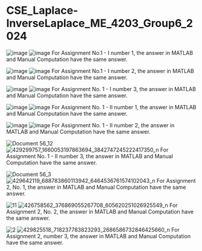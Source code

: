 # CSE_Laplace-InverseLaplace_ME_4203_Group6_2024

![image](https://github.com/Vincent-Alcantara/CSE_Laplace-InverseLaplace_ME_4203_Group6_2024/assets/160556975/a275c412-8e7e-4389-90b4-cbca45b2ca29)
![image](https://github.com/Vincent-Alcantara/CSE_Laplace-InverseLaplace_ME_4203_Group6_2024/assets/160556975/304cde33-f06e-4d10-9d25-629d983d918a)
For Assignment No.1 - I number 1, the answer in MATLAB and Manual Computation have the same answer.

![image](https://github.com/Vincent-Alcantara/CSE_Laplace-InverseLaplace_ME_4203_Group6_2024/assets/160556975/7039d5f9-1c75-4b89-a990-3072facaac89)
![image](https://github.com/Vincent-Alcantara/CSE_Laplace-InverseLaplace_ME_4203_Group6_2024/assets/160556975/de4d7c04-cbfd-49dd-8403-f116c155c160)
For Assignment No.1 - I number 2, the answer in MATLAB and Manual Computation have the same answer.

![image](https://github.com/Vincent-Alcantara/CSE_Laplace-InverseLaplace_ME_4203_Group6_2024/assets/160556975/5ec40371-b81c-4c59-af1c-53b585361e21)
![image](https://github.com/Vincent-Alcantara/CSE_Laplace-InverseLaplace_ME_4203_Group6_2024/assets/160556975/409a2d6e-100c-4eda-af39-bca40f35c7ac)
For Assignment No. 1 - I number 3, the answer in MATLAB and Manual Computation have the same answer.

![image](https://github.com/Vincent-Alcantara/CSE_Laplace-InverseLaplace_ME_4203_Group6_2024/assets/160557061/29f106dd-ad59-4412-815a-dd671d8fcb79)
![image](https://github.com/Vincent-Alcantara/CSE_Laplace-InverseLaplace_ME_4203_Group6_2024/assets/160557061/dc77a37b-7974-4e75-ad32-615623ec4aca)
For Assignment No. 1 - II number 1, the answer in MATLAB and Manual Computation have the same answer.

![image](https://github.com/Vincent-Alcantara/CSE_Laplace-InverseLaplace_ME_4203_Group6_2024/assets/160557061/c3da1e33-84ad-4f6f-9783-4f3650ad4b0f)
![image](https://github.com/Vincent-Alcantara/CSE_Laplace-InverseLaplace_ME_4203_Group6_2024/assets/160557061/2ae9f39a-9f09-467d-bd8b-0508b7c2f253)
For Assignment No. 1 - II number 2, the answer in MATLAB and Manual Computation have the same answer.

![Document 56_12](https://github.com/Vincent-Alcantara/CSE_Laplace-InverseLaplace_ME_4203_Group6_2024/assets/161010463/cd70ae43-aa48-4bb1-b640-0416472b2677)
![429299757_1660053197863694_3842747245222417350_n](https://github.com/Vincent-Alcantara/CSE_Laplace-InverseLaplace_ME_4203_Group6_2024/assets/161010463/3a8c254e-e5a2-4682-9295-f30b3ebe6eb5)
For Assignment No. 1 - II number 3, the answer in MATLAB and Manual Computation have the same answer.

![Document 56_3](https://github.com/Vincent-Alcantara/CSE_Laplace-InverseLaplace_ME_4203_Group6_2024/assets/161010463/2011fd98-828f-4984-a5ff-b49b663c4435)
![429642119_688783860113942_6464536761574102043_n](https://github.com/Vincent-Alcantara/CSE_Laplace-InverseLaplace_ME_4203_Group6_2024/assets/161010463/0a3f5e41-1856-4e73-aa21-8da27a07f7c3)
For Assignment 2, No. 1, the answer in MATLAB and Manual Computation have the same answer.

![11](https://github.com/Vincent-Alcantara/CSE_Laplace-InverseLaplace_ME_4203_Group6_2024/assets/161361767/7937268f-ae80-4e74-8548-1c837d9e8eb5)
![426758562_376869055267708_605620251026925549_n](https://github.com/Vincent-Alcantara/CSE_Laplace-InverseLaplace_ME_4203_Group6_2024/assets/161361767/e29fb54a-61e4-4f94-9283-694ba37a76f5)
For Assignment 2, No. 2, the answer in MATLAB and Manual Computation have the same answer.

![2](https://github.com/Vincent-Alcantara/CSE_Laplace-InverseLaplace_ME_4203_Group6_2024/assets/161361767/212127e1-6f74-4a89-b198-8040f08b31ae)
![429825518_718237783823293_2686586732846425660_n](https://github.com/Vincent-Alcantara/CSE_Laplace-InverseLaplace_ME_4203_Group6_2024/assets/161361767/55c07994-2af8-44ba-b616-f64b2722edcd)
For Assignment 2, number 3, the answer in MATLAB and Manual Computation have the same answer.
